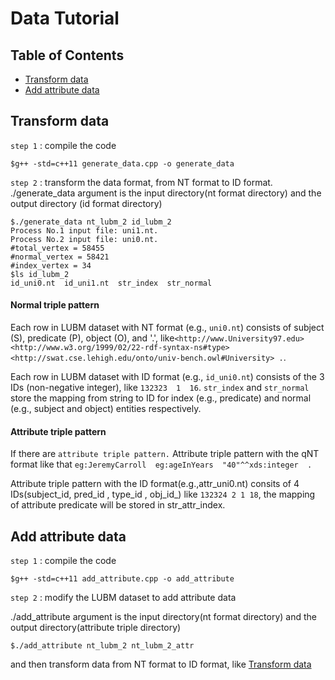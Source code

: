 # Data Tutorial
## Table of Contents
* [Transform data](#transfrom)
* [Add attribute data](#attribute)


<a name="transform"></a>
## Transform data
`step 1` : compile the code

```
$g++ -std=c++11 generate_data.cpp -o generate_data
```

`step 2` : transform the data format, from NT format to ID format. 
./generate_data argument is the input directory(nt format directory) and the output directory (id format directory) 

```
$./generate_data nt_lubm_2 id_lubm_2
Process No.1 input file: uni1.nt.
Process No.2 input file: uni0.nt.
#total_vertex = 58455
#normal_vertex = 58421
#index_vertex = 34
$ls id_lubm_2
id_uni0.nt  id_uni1.nt  str_index  str_normal
```
#### Normal triple pattern
Each row in LUBM dataset with NT format (e.g., `uni0.nt`) consists of subject (S), predicate (P), object (O), and '.', like`<http://www.University97.edu> <http://www.w3.org/1999/02/22-rdf-syntax-ns#type> <http://swat.cse.lehigh.edu/onto/univ-bench.owl#University> .`.

Each row in LUBM dataset with ID format (e.g., `id_uni0.nt`) consists of the 3 IDs (non-negative integer), like `132323  1  16`. `str_index` and `str_normal` store the mapping from string to ID for index (e.g., predicate) and normal (e.g., subject and object) entities respectively.
#### Attribute triple pattern
If there are `attribute triple pattern.`
Attribute triple pattern  with the qNT  format like that `eg:JeremyCarroll  eg:ageInYears  "40"^^xds:integer  .  `

Attribute triple pattern with the ID format(e.g.,attr_uni0.nt) consits of 4 IDs(subject_id, pred_id , type_id , obj_id_) like `132324 2 1 18`, the mapping of attribute predicate will be stored in str_attr_index.



<a name="attribute"></a>
## Add attribute data
`step 1` : compile the code

```
$g++ -std=c++11 add_attribute.cpp -o add_attribute
```

`step 2` : 
 modify the LUBM dataset to add attribute data 

./add_attribute  argument is the input directory(nt format directory) and the output directory(attribute triple directory) 

```
$./add_attribute nt_lubm_2 nt_lubm_2_attr
```
and then transform data from NT format to ID format, like [Transform data](#transfrom)


